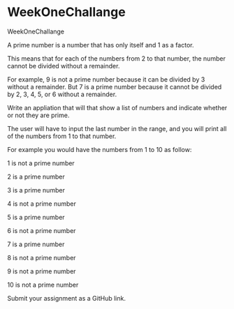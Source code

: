# WeekOneChallange
WeekOneChallange

A prime number is a number that has only itself and 1 as a factor. 

This means that for each of the numbers from 2 to that number, the number cannot be divided without a remainder. 

For example, 9 is not a prime number because it can be divided by 3 without a remainder. But 7 is a prime number because it cannot be divided by 2, 3, 4, 5, or 6 without a remainder. 

Write an appliation that will that show a list of numbers and indicate whether or not they are prime.

The user will have to input the last number in the range, and you will print all of the numbers from 1 to that number. 

For example you would have the numbers from 1 to 10 as follow: 

1 is not a prime number 

2 is a prime number 

3 is a prime number 

4 is not a prime number

5 is a prime number 

6 is not a prime number 

7 is a prime number 

8 is not a prime number 

9 is not a prime number 

10 is not a prime number 

Submit your assignment as a GitHub link.
